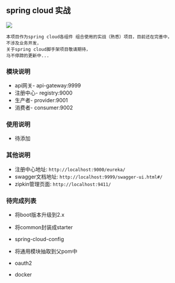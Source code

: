 ## spring cloud 实战

![](https://img.shields.io/badge/spring--cloud--in--action-1.0--SNAPSHOT-green.svg)
    
    本项目作为spring cloud各组件 组合使用的实战（熟悉）项目，目前还在完善中，
    不涉及业务开发，
    关于spring cloud脚手架项目敬请期待，
    马不停蹄的更新中...

### 模块说明

- api网关- api-gateway:9999
- 注册中心- registry:9000
- 生产者- provider:9001
- 消费者- consumer:9002




### 使用说明

- 待添加



### 其他说明

- 注册中心地址: `http://localhost:9000/eureka/`
- swagger文档地址: `http://localhost:9999/swagger-ui.html#/`
- zipkin管理页面: `http://localhost:9411/`


### 待完成列表

- 将boot版本升级到2.x
- 将common封装成starter
- spring-cloud-config
- 将通用模块抽取到父pom中


- oauth2
- docker
